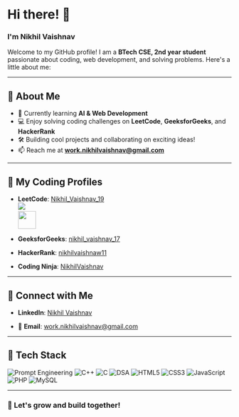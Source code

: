 # Hi there! 👋  
### I'm Nikhil Vaishnav  

Welcome to my GitHub profile! I am a **BTech CSE, 2nd year student** passionate about coding, web development, and solving problems. Here's a little about me:  

---

## 🚀 **About Me**  
- 🌱 Currently learning **AI & Web Development**  
- 💻 Enjoy solving coding challenges on **LeetCode**, **GeeksforGeeks**, and **HackerRank**  
- 🛠️ Building cool projects and collaborating on exciting ideas!  
- 📫 Reach me at **[work.nikhilvaishnav@gmail.com](mailto:work.nikhilvaishnav@gmail.com)**  

---

## 🌟 **My Coding Profiles**  

- **LeetCode**: [Nikhil_Vaishnav_19](https://leetcode.com/u/Nikhil_vaishnav_19/)  
  <a href="https://leetcode.com/sriragavip24032004/">
    <img src="https://leetcard.jacoblin.cool/Nikhil_vaishnav_19?theme=dark&font=Goldman&ext=activityy"></img>
  <a>  
<img src="https://assets.leetcode.com/static_assets/marketing/2024-50.gif" width="40px"></img> 

- **GeeksforGeeks**: [nikhil_vaishnav_17](https://www.geeksforgeeks.org/user/nikhil_vaishnav_17/)   

- **HackerRank**: [nikhilvaishnaw11](https://www.hackerrank.com/profile/nikhilvaishnaw11)

- **Coding Ninja**: [NikhilVaishnav](https://www.naukri.com/code360/profile/NikhilVaishnav)

---

## 🔗 **Connect with Me**  

- **LinkedIn**: [Nikhil Vaishnav](https://www.linkedin.com/in/nikhilvaishnav19/)  

- 📧 **Email**: [work.nikhilvaishnav@gmail.com](mailto:work.nikhilvaishnav@gmail.com)  

---

## 🧰 **Tech Stack**  

<p>
  <img src="https://img.shields.io/badge/Prompt%20Engineering-00897B?style=for-the-badge&logo=chatbot&logoColor=white" alt="Prompt Engineering" />
  <img src="https://img.shields.io/badge/C++-00599C?style=for-the-badge&logo=c%2B%2B&logoColor=white" alt="C++" />
  <img src="https://img.shields.io/badge/C-00599C?style=for-the-badge&logo=c&logoColor=white" alt="C" />
  <img src="https://img.shields.io/badge/DSA-FF9900?style=for-the-badge&logo=algolia&logoColor=white" alt="DSA" />
  <img src="https://img.shields.io/badge/HTML5-E34F26?style=for-the-badge&logo=html5&logoColor=white" alt="HTML5" />
  <img src="https://img.shields.io/badge/CSS3-1572B6?style=for-the-badge&logo=css3&logoColor=white" alt="CSS3" />
  <img src="https://img.shields.io/badge/JavaScript-F7DF1E?style=for-the-badge&logo=javascript&logoColor=black" alt="JavaScript" />
  <img src="https://img.shields.io/badge/PHP-777BB4?style=for-the-badge&logo=php&logoColor=white" alt="PHP" />
  <img src="https://img.shields.io/badge/MySQL-4479A1?style=for-the-badge&logo=mysql&logoColor=white" alt="MySQL" />
  
</p>

---

### 🌱 Let's grow and build together!

